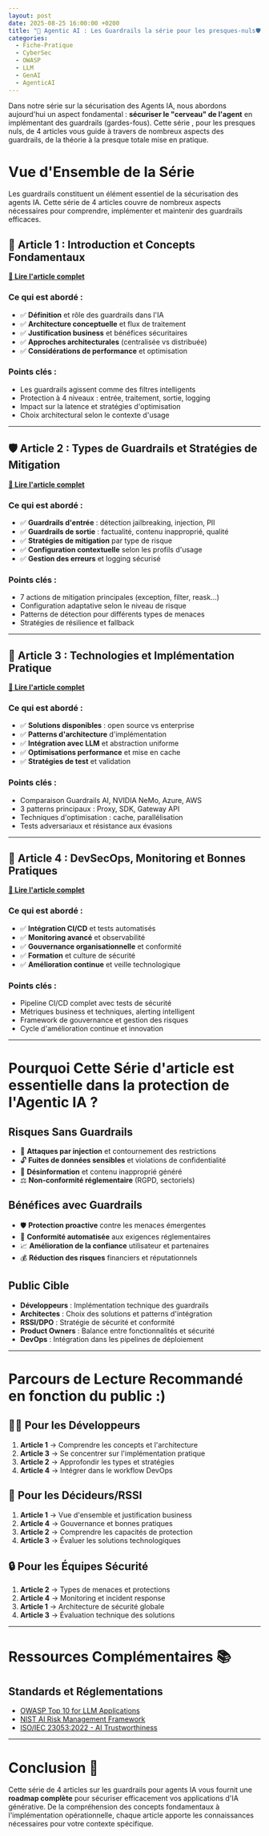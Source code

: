 ```yaml
---
layout: post
date: 2025-08-25 16:00:00 +0200
title: "🧠 Agentic AI : Les Guardrails la série pour les presques-nuls🛡️"
categories:
  - Fiche-Pratique
  - CyberSec
  - OWASP
  - LLM
  - GenAI
  - AgenticAI
---
```


Dans notre série sur la sécurisation des Agents IA, nous abordons aujourd'hui un aspect fondamental : **sécuriser le "cerveau" de l'agent** en implémentant des guardrails (gardes-fous). Cette série , pour les presques nuls,  de 4 articles vous guide à travers de nombreux aspects des guardrails, de la théorie à la presque totale mise en pratique.


# **Vue d'Ensemble de la Série** 

Les guardrails constituent un élément essentiel de la sécurisation des agents IA. Cette série de 4 articles couvre de nombreux aspects nécessaires pour comprendre, implémenter et maintenir des guardrails efficaces.

## **📖 Article 1 : Introduction et Concepts Fondamentaux**
**[🔗 Lire l'article complet]({{home}}/2025/08/25/agenticIa-guardrails-1-introduction/)**

### **Ce qui est abordé :**
- ✅ **Définition** et rôle des guardrails dans l'IA
- ✅ **Architecture conceptuelle** et flux de traitement
- ✅ **Justification business** et bénéfices sécuritaires
- ✅ **Approches architecturales** (centralisée vs distribuée)
- ✅ **Considérations de performance** et optimisation

### **Points clés :**
- Les guardrails agissent comme des filtres intelligents
- Protection à 4 niveaux : entrée, traitement, sortie, logging
- Impact sur la latence et stratégies d'optimisation
- Choix architectural selon le contexte d'usage

---

## **🛡️ Article 2 : Types de Guardrails et Stratégies de Mitigation**
**[🔗 Lire l'article complet]({{home}}/2025/08/26/agenticIa-guardrails-2-types/)**

### **Ce qui est abordé :**
- ✅ **Guardrails d'entrée** : détection jailbreaking, injection, PII
- ✅ **Guardrails de sortie** : factualité, contenu inapproprié, qualité
- ✅ **Stratégies de mitigation** par type de risque
- ✅ **Configuration contextuelle** selon les profils d'usage
- ✅ **Gestion des erreurs** et logging sécurisé

### **Points clés :**
- 7 actions de mitigation principales (exception, filter, reask...)
- Configuration adaptative selon le niveau de risque
- Patterns de détection pour différents types de menaces
- Stratégies de résilience et fallback

---

## **🔧 Article 3 : Technologies et Implémentation Pratique**
**[🔗 Lire l'article complet]({{home}}/2025/08/27/agenticIa-guardrails-3-technologies/)**

### **Ce qui est abordé :**
- ✅ **Solutions disponibles** : open source vs enterprise
- ✅ **Patterns d'architecture** d'implémentation
- ✅ **Intégration avec LLM** et abstraction uniforme
- ✅ **Optimisations performance** et mise en cache
- ✅ **Stratégies de test** et validation

### **Points clés :**
- Comparaison Guardrails AI, NVIDIA NeMo, Azure, AWS
- 3 patterns principaux : Proxy, SDK, Gateway API
- Techniques d'optimisation : cache, parallélisation
- Tests adversariaux et résistance aux évasions

---

## **🚀 Article 4 : DevSecOps, Monitoring et Bonnes Pratiques**
**[🔗 Lire l'article complet]({{home}}/2025/08/28/agenticIa-guardrails-4-devSecOps/)**

### **Ce qui est abordé :**
- ✅ **Intégration CI/CD** et tests automatisés
- ✅ **Monitoring avancé** et observabilité
- ✅ **Gouvernance organisationnelle** et conformité
- ✅ **Formation** et culture de sécurité
- ✅ **Amélioration continue** et veille technologique

### **Points clés :**
- Pipeline CI/CD complet avec tests de sécurité
- Métriques business et techniques, alerting intelligent
- Framework de gouvernance et gestion des risques
- Cycle d'amélioration continue et innovation

---

# **Pourquoi Cette Série d'article est essentielle dans la protection de l'Agentic IA ?** 

## **Risques Sans Guardrails**
- 🚨 **Attaques par injection** et contournement des restrictions
- 🔓 **Fuites de données sensibles** et violations de confidentialité
- 📰 **Désinformation** et contenu inapproprié généré
- ⚖️ **Non-conformité réglementaire** (RGPD, sectoriels)

## **Bénéfices avec Guardrails**
- 🛡️ **Protection proactive** contre les menaces émergentes
- 🎯 **Conformité automatisée** aux exigences réglementaires
- 📈 **Amélioration de la confiance** utilisateur et partenaires
- 💰 **Réduction des risques** financiers et réputationnels

## **Public Cible**
- **Développeurs** : Implémentation technique des guardrails
- **Architectes** : Choix des solutions et patterns d'intégration
- **RSSI/DPO** : Stratégie de sécurité et conformité
- **Product Owners** : Balance entre fonctionnalités et sécurité
- **DevOps** : Intégration dans les pipelines de déploiement

---

# **Parcours de Lecture Recommandé en fonction du public :)** 

## **👨‍💻 Pour les Développeurs**
1. **Article 1** → Comprendre les concepts et l'architecture
2. **Article 3** → Se concentrer sur l'implémentation pratique
3. **Article 2** → Approfondir les types et stratégies
4. **Article 4** → Intégrer dans le workflow DevOps

## **🏢 Pour les Décideurs/RSSI**
1. **Article 1** → Vue d'ensemble et justification business
2. **Article 4** → Gouvernance et bonnes pratiques
3. **Article 2** → Comprendre les capacités de protection
4. **Article 3** → Évaluer les solutions technologiques

## **🔒 Pour les Équipes Sécurité**
1. **Article 2** → Types de menaces et protections
2. **Article 4** → Monitoring et incident response
3. **Article 1** → Architecture de sécurité globale
4. **Article 3** → Évaluation technique des solutions

---

# **Ressources Complémentaires** 📚

## **Standards et Réglementations**
- [OWASP Top 10 for LLM Applications](https://owasp.org/www-project-top-10-for-large-language-model-applications/)
- [NIST AI Risk Management Framework](https://www.nist.gov/itl/ai-risk-management-framework)
- [ISO/IEC 23053:2022 - AI Trustworthiness](https://www.iso.org/standard/74438.html)


---

# **Conclusion** 🎯

Cette série de 4 articles sur les guardrails pour agents IA vous fournit une **roadmap complète** pour sécuriser efficacement vos applications d'IA générative. De la compréhension des concepts fondamentaux à l'implémentation opérationnelle, chaque article apporte les connaissances nécessaires pour votre contexte spécifique.


